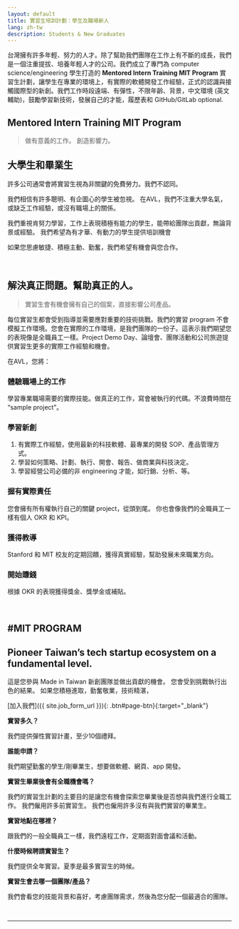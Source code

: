 ```yaml
---
layout: default
title: 實習生培訓計劃：學生及職場新人
lang: zh-tw
description: Students & New Graduates
---
```




台灣擁有許多年輕、努力的人才。除了幫助我們團隊在工作上有不斷的成長，我們是一個注重提拔、培養年輕人才的公司。我們成立了專門為 computer science/engineering 學生打造的 **Mentored Intern Training MIT Program** 實習生計劃，讓學生在專業的環境上，有實際的軟體開發工作經驗，正式的認識與接觸國際型的新創。我們工作時段遠端、有彈性，不限年齡、背景，中文環境 (英文輔助)，鼓勵學習新技術，發展自己的才能，履歷表和 GitHub/GitLab optional.

## **Mentored Intern Training MIT Program**

> 做有意義的工作。
> 創造影響力。

## 大學生和畢業生

許多公司通常會將實習生視為非關鍵的免費勞力。我們不認同。
 
我們相信有許多聰明、有企圖心的學生被忽視。 在AVL，我們不注重大學名氣，或缺乏工作經驗，或沒有職場上的關係。

我們重視肯努力學習，工作上表現積極有能力的學生，能帶給團隊出貢獻，無論背景或經驗。 我們希望為有才華、有動力的學生提供培訓機會  
 
如果您思慮敏捷、積極主動、勤奮，我們希望有機會與您合作。

<br>

## 解決真正問題。幫助真正的人。

> 實習生會有機會擁有自己的個案，直接影響公司產品。 

每位實習生都會受到指導並需要應對重要的技術挑戰。我們的實習 program 不會模擬工作環境。您會在實際的工作環境，是我們團隊的一份子。這表示我們期望您的表現像是全職員工一樣。Project Demo Day、論壇會、團隊活動和公司旅遊提供實習生更多的實際工作經驗和機會。 
 
在AVL，您將：

### 體驗職場上的工作

學習專業職場需要的實際技能。做真正的工作，寫會被執行的代碼。不浪費時間在 “sample project”。

### 學習新創

1. 有實際工作經驗，使用最新的科技軟體、最專業的開發 SOP、產品管理方式。
1. 學習如何策略、計劃、執行、開會、報告、做商業與科技決定。
1. 學習經營公司必備的非 engineering 才能，如行銷、分析、等。

### 握有實際責任

您會擁有所有權執行自己的關鍵 project，從頭到尾。 你也會像我們的全職員工一樣有個人 OKR 和 KPI。

### 獲得教導

Stanford 和 MIT 校友的定期回饋，獲得真實經驗，幫助發展未來職業方向。

### 開始賺錢

根據 OKR 的表現獲得獎金、獎學金或補貼。

<br>

## **#MIT PROGRAM**
## Pioneer Taiwan’s tech startup ecosystem on a fundamental level.

這是您參與 Made in Taiwan 新創團隊並做出貢獻的機會。 您會受到挑戰執行出色的結果。 如果您積極進取，勤奮敬業，技術精湛，

[加入我們]({{ site.job_form_url }}){: .btn#page-btn}{:target="_blank"}


**實習多久？**
​

我們提供彈性實習計畫，至少10個禮拜。
​

**誰能申請？**
​

我們期望勤奮的學生/剛畢業生，想要做軟體、網頁、app 開發。
​

**實習生畢業後會有全職機會嗎？**
​

我們的實習生計劃的主要目的是讓您有機會探索您畢業後是否想與我們進行全職工作。 我們僱用許多前實習生。 我們也僱用許多沒有與我們實習的畢業生。


**實習地點在哪裡？**
​

跟我們的一般全職員工一樣，我們遠程工作，定期面對面會議和活動。
​

**什麼時候聘請實習生？**
​

我們提供全年實習。夏季是最多實習生的時候。 
​

**實習生會去哪一個團隊/產品？**
​

我們會看您的技能背景和喜好，考慮團隊需求，然後為您分配一個最適合的團隊。


<br>

---

<br>

